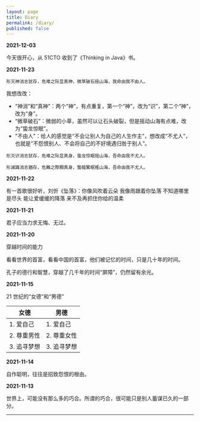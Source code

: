 ```yaml
---
layout: page
title: Diary
permalink: /diary/
published: false
---
```


**2021-12-03**

今天很开心，从 51CTO 收到了《Thinking in Java》书。

**2021-11-23**

```text
形灭神消志犹存，危难之际显真神，微草破石摇山海，我命由我不由人。
```

我想改改：

- “神消”和“真神”：两个“神”，有点重复，第一个“神”，改为“识”，第二个“神”，改为“身”。
- “微草破石”：微弱的小草，虽然可以让石头破裂，但是摇动山海有点难，改为“蛰龙惊眠”。
- "不由人"：给人的感觉是“不会让别人为自己的人生作主”，想改成“不尤人”，也就是“不怨恨别人、不会将自己的不好境遇归咎于别人”。

```text
形灭识消志犹存，危难之际显真身，蛰龙惊眠摇山海，吾命由我不尤人。
```

```text
形滅識消志猶存，危難之際顯真身，蟄龍驚眠搖山海，吾命由我不尤人。
```

**2021-11-22**

有一首歌很好听，刘忻《坠落》：你像风吹着云朵 我像雨跟着你坠落 不知道哪里是尽头 能让爱缓缓的降落 来不及再抓住你给的温柔

**2021-11-21**

君子应当力求无悔、无过。

**2021-11-20**

穿越时间的能力

看看世界的首富，看看中国的首富，他们被记忆的时间，只是几十年的时间。

孔子的德行和智慧，穿越了几千年的时间“屏障”，仍然留有余光。

**2021-11-15**

21 世纪的“女德”和“男德”

| 女德 | 男德 |
|-----|-----|
| 1. 爱自己 | 1. 爱自己 |
| 2. 尊重男性 | 2. 尊重女性 |
| 3. 追寻梦想 | 3. 追寻梦想 |


**2021-11-14**

自作聪明，往往是招致怨恨的根由。

**2021-11-13**

世界上，可能没有那么多的巧合。所谓的巧合，很可能只是别人蓄谋已久的一部分。

---
